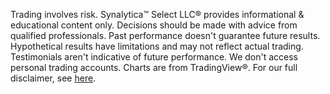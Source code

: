 Trading involves risk. Synalytica™ Select LLC&reg; provides informational & educational content only. Decisions should be made with advice from qualified professionals. Past performance doesn't guarantee future results. Hypothetical results have limitations and may not reflect actual trading. Testimonials aren't indicative of future performance. We don't access personal trading accounts. Charts are from TradingView&reg;. For our full disclaimer, see [here](./profile/DISCLAIMER.md).

